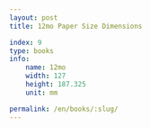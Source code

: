 ```yaml
---
layout: post
title: 12mo Paper Size Dimensions

index: 9
type: books
info:
    name: 12mo
    width: 127
    height: 187.325
    unit: mm

permalink: /en/books/:slug/
---
```



